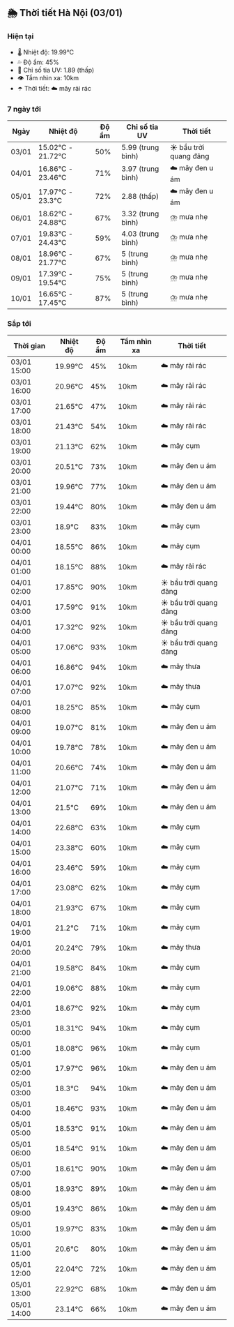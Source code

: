 ## 🌦️ Thời tiết Hà Nội (03/01)

### Hiện tại

- 🌡️ Nhiệt độ: 19.99℃
- 💦 Độ ẩm: 45%
- 🌟 Chỉ số tia UV: 1.89 (thấp)
- 👁️ Tầm nhìn xa: 10km
- ☂️ Thời tiết: ☁️ mây rải rác

### 7 ngày tới

| Ngày | Nhiệt độ | Độ ẩm | Chỉ số tia UV | Thời tiết |
| --- | --- | --- | --- | --- |
| 03/01 | 15.02℃ - 21.72℃ | 50% | 5.99 (trung bình) | ☀️ bầu trời quang đãng |
| 04/01 | 16.86℃ - 23.46℃ | 71% | 3.97 (trung bình) | ☁️ mây đen u ám |
| 05/01 | 17.97℃ - 23.3℃ | 72% | 2.88 (thấp) | ☁️ mây đen u ám |
| 06/01 | 18.62℃ - 24.88℃ | 67% | 3.32 (trung bình) | ⛈️ mưa nhẹ |
| 07/01 | 19.83℃ - 24.43℃ | 59% | 4.03 (trung bình) | ⛈️ mưa nhẹ |
| 08/01 | 18.96℃ - 21.77℃ | 67% | 5 (trung bình) | ⛈️ mưa nhẹ |
| 09/01 | 17.39℃ - 19.54℃ | 75% | 5 (trung bình) | ⛈️ mưa nhẹ |
| 10/01 | 16.65℃ - 17.45℃ | 87% | 5 (trung bình) | ⛈️ mưa nhẹ |

### Sắp tới

| Thời gian | Nhiệt độ | Độ ẩm | Tầm nhìn xa | Thời tiết |
| --- | --- | --- | --- | --- |
| 03/01 15:00 | 19.99℃ | 45% | 10km | ☁️ mây rải rác |
| 03/01 16:00 | 20.96℃ | 45% | 10km | ☁️ mây rải rác |
| 03/01 17:00 | 21.65℃ | 47% | 10km | ☁️ mây rải rác |
| 03/01 18:00 | 21.43℃ | 54% | 10km | ☁️ mây rải rác |
| 03/01 19:00 | 21.13℃ | 62% | 10km | ☁️ mây cụm |
| 03/01 20:00 | 20.51℃ | 73% | 10km | ☁️ mây đen u ám |
| 03/01 21:00 | 19.96℃ | 77% | 10km | ☁️ mây đen u ám |
| 03/01 22:00 | 19.44℃ | 80% | 10km | ☁️ mây đen u ám |
| 03/01 23:00 | 18.9℃ | 83% | 10km | ☁️ mây cụm |
| 04/01 00:00 | 18.55℃ | 86% | 10km | ☁️ mây cụm |
| 04/01 01:00 | 18.15℃ | 88% | 10km | ☁️ mây rải rác |
| 04/01 02:00 | 17.85℃ | 90% | 10km | ☀️ bầu trời quang đãng |
| 04/01 03:00 | 17.59℃ | 91% | 10km | ☀️ bầu trời quang đãng |
| 04/01 04:00 | 17.32℃ | 92% | 10km | ☀️ bầu trời quang đãng |
| 04/01 05:00 | 17.06℃ | 93% | 10km | ☀️ bầu trời quang đãng |
| 04/01 06:00 | 16.86℃ | 94% | 10km | ☁️ mây thưa |
| 04/01 07:00 | 17.07℃ | 92% | 10km | ☁️ mây thưa |
| 04/01 08:00 | 18.25℃ | 85% | 10km | ☁️ mây cụm |
| 04/01 09:00 | 19.07℃ | 81% | 10km | ☁️ mây đen u ám |
| 04/01 10:00 | 19.78℃ | 78% | 10km | ☁️ mây đen u ám |
| 04/01 11:00 | 20.66℃ | 74% | 10km | ☁️ mây đen u ám |
| 04/01 12:00 | 21.07℃ | 71% | 10km | ☁️ mây đen u ám |
| 04/01 13:00 | 21.5℃ | 69% | 10km | ☁️ mây đen u ám |
| 04/01 14:00 | 22.68℃ | 63% | 10km | ☁️ mây cụm |
| 04/01 15:00 | 23.38℃ | 60% | 10km | ☁️ mây cụm |
| 04/01 16:00 | 23.46℃ | 59% | 10km | ☁️ mây cụm |
| 04/01 17:00 | 23.08℃ | 62% | 10km | ☁️ mây cụm |
| 04/01 18:00 | 21.93℃ | 67% | 10km | ☁️ mây cụm |
| 04/01 19:00 | 21.2℃ | 71% | 10km | ☁️ mây cụm |
| 04/01 20:00 | 20.24℃ | 79% | 10km | ☁️ mây thưa |
| 04/01 21:00 | 19.58℃ | 84% | 10km | ☁️ mây cụm |
| 04/01 22:00 | 19.06℃ | 88% | 10km | ☁️ mây cụm |
| 04/01 23:00 | 18.67℃ | 92% | 10km | ☁️ mây cụm |
| 05/01 00:00 | 18.31℃ | 94% | 10km | ☁️ mây cụm |
| 05/01 01:00 | 18.08℃ | 96% | 10km | ☁️ mây cụm |
| 05/01 02:00 | 17.97℃ | 96% | 10km | ☁️ mây đen u ám |
| 05/01 03:00 | 18.3℃ | 94% | 10km | ☁️ mây đen u ám |
| 05/01 04:00 | 18.46℃ | 93% | 10km | ☁️ mây đen u ám |
| 05/01 05:00 | 18.53℃ | 91% | 10km | ☁️ mây đen u ám |
| 05/01 06:00 | 18.54℃ | 91% | 10km | ☁️ mây đen u ám |
| 05/01 07:00 | 18.61℃ | 90% | 10km | ☁️ mây đen u ám |
| 05/01 08:00 | 18.93℃ | 89% | 10km | ☁️ mây đen u ám |
| 05/01 09:00 | 19.43℃ | 86% | 10km | ☁️ mây đen u ám |
| 05/01 10:00 | 19.97℃ | 83% | 10km | ☁️ mây đen u ám |
| 05/01 11:00 | 20.6℃ | 80% | 10km | ☁️ mây đen u ám |
| 05/01 12:00 | 22.04℃ | 72% | 10km | ☁️ mây đen u ám |
| 05/01 13:00 | 22.92℃ | 68% | 10km | ☁️ mây đen u ám |
| 05/01 14:00 | 23.14℃ | 66% | 10km | ☁️ mây đen u ám |
